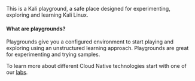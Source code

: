 This is a Kali playground, a safe place designed for experimenting, exploring and learning Kali Linux.

#### What are playgrounds?

Playgrounds give you a configured environment to start playing and exploring using an unstructured learning approach. Playgrounds are great for experimenting and trying samples. 

To learn more about different Cloud Native technologies start with one of our [labs](/learn).
